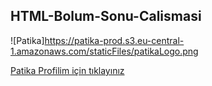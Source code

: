 ## HTML-Bolum-Sonu-Calismasi
![Patika]https://patika-prod.s3.eu-central-1.amazonaws.com/staticFiles/patikaLogo.png

[Patika Profilim için tıklayınız](https://app.patika.dev/burakayd)
